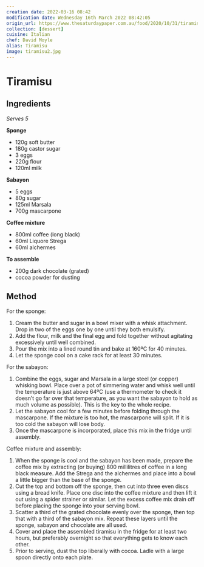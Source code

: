 ```yaml
---
creation date: 2022-03-16 08:42
modification date: Wednesday 16th March 2022 08:42:05
origin_url: https://www.thesaturdaypaper.com.au/food/2020/10/31/tiramisu/160285320010556
collection: [dessert]
cuisine: Italian
chef: David Moyle
alias: Tiramisu
image: tiramisu2.jpg
---
```

# Tiramisu

## Ingredients

*Serves 5*

**Sponge**

- 120g soft butter
- 180g castor sugar
- 3 eggs
- 220g flour
- 120ml milk

**Sabayon**

- 5 eggs
- 80g sugar
- 125ml Marsala
- 700g mascarpone

**Coffee mixture**

- 800ml coffee (long black)
- 60ml Liquore Strega
- 60ml alchermes

**To assemble**

- 200g dark chocolate (grated)
- cocoa powder for dusting

## Method

For the sponge:

1.  Cream the butter and sugar in a bowl mixer with a whisk attachment. Drop in two of the eggs one by one until they both emulsify.
2.  Add the flour, milk and the final egg and fold together without agitating excessively until well combined.
3.  Pour the mix into a lined round tin and bake at 160ºC for 40 minutes.
4.  Let the sponge cool on a cake rack for at least 30 minutes.

For the sabayon:

1.  Combine the eggs, sugar and Marsala in a large steel (or copper) whisking bowl. Place over a pot of simmering water and whisk well until the temperature is just above 64ºC (use a thermometer to check it doesn’t go far over that temperature, as you want the sabayon to hold as much volume as possible). This is the key to the whole recipe.
2.  Let the sabayon cool for a few minutes before folding through the mascarpone. If the mixture is too hot, the mascarpone will split. If it is too cold the sabayon will lose body.
3.  Once the mascarpone is incorporated, place this mix in the fridge until assembly.

Coffee mixture and assembly:

1.  When the sponge is cool and the sabayon has been made, prepare the coffee mix by extracting (or buying) 800 millilitres of coffee in a long black measure. Add the Strega and the alchermes and place into a bowl a little bigger than the base of the sponge.
2.  Cut the top and bottom off the sponge, then cut into three even discs using a bread knife. Place one disc into the coffee mixture and then lift it out using a spider strainer or similar. Let the excess coffee mix drain off before placing the sponge into your serving bowl.
3.  Scatter a third of the grated chocolate evenly over the sponge, then top that with a third of the sabayon mix. Repeat these layers until the sponge, sabayon and chocolate are all used.
4.  Cover and place the assembled tiramisu in the fridge for at least two hours, but preferably overnight so that everything gets to know each other.
5.  Prior to serving, dust the top liberally with cocoa. Ladle with a large spoon directly onto each plate.
